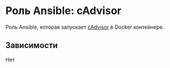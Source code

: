# Роль Ansible: cAdvisor

Роль Ansible, которая запускает [cAdvisor](https://github.com/google/cadvisor) в Docker контейнере.

## Зависимости

Нет
